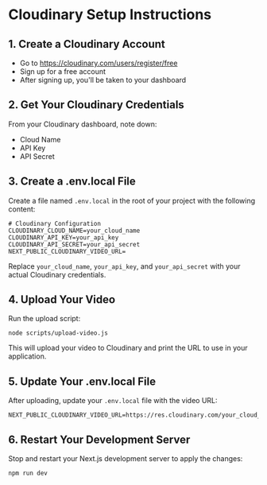 # Cloudinary Setup Instructions

## 1. Create a Cloudinary Account
- Go to https://cloudinary.com/users/register/free
- Sign up for a free account
- After signing up, you'll be taken to your dashboard

## 2. Get Your Cloudinary Credentials
From your Cloudinary dashboard, note down:
- Cloud Name
- API Key
- API Secret

## 3. Create a .env.local File
Create a file named `.env.local` in the root of your project with the following content:

```
# Cloudinary Configuration
CLOUDINARY_CLOUD_NAME=your_cloud_name
CLOUDINARY_API_KEY=your_api_key
CLOUDINARY_API_SECRET=your_api_secret
NEXT_PUBLIC_CLOUDINARY_VIDEO_URL=
```

Replace `your_cloud_name`, `your_api_key`, and `your_api_secret` with your actual Cloudinary credentials.

## 4. Upload Your Video
Run the upload script:

```
node scripts/upload-video.js
```

This will upload your video to Cloudinary and print the URL to use in your application.

## 5. Update Your .env.local File
After uploading, update your `.env.local` file with the video URL:

```
NEXT_PUBLIC_CLOUDINARY_VIDEO_URL=https://res.cloudinary.com/your_cloud_name/video/upload/v1234567890/kalakraft/homepage_video.mp4
```

## 6. Restart Your Development Server
Stop and restart your Next.js development server to apply the changes:

```
npm run dev
``` 